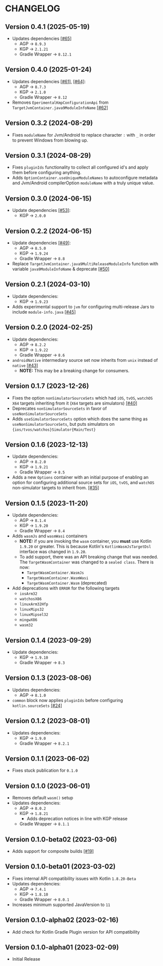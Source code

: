 # CHANGELOG

## Version 0.4.1 (2025-05-19)
 - Updates dependencies [[#65]][65]
     - AGP -> `8.9.3`
     - KGP -> `2.1.21`
     - Gradle Wrapper -> `8.12.1`

## Version 0.4.0 (2025-01-24)
 - Updates dependencies [[#61]][61], [[#64]][64]:
     - AGP -> `8.7.3`
     - KGP -> `2.1.0`
     - Gradle Wrapper -> `8.12`
 - Removes `EperimentalKmpConfigurationApi` from `TargetJvmContainer.java9ModuleInfoName` [[#62]][62]

## Version 0.3.2 (2024-08-29)
 - Fixes `moduleName` for Jvm/Android to replace character `:` with `_`
   in order to prevent Windows from blowing up.

## Version 0.3.1 (2024-08-29)
 - Fixes `pluginIds` functionality to collect all configured id's and
   apply them before configuring anything.
 - Adds `OptionContainer.useUniqueModuleNames` to autoconfigure metadata
   and Jvm/Android compilerOption `moduleName` with a truly unique value.

## Version 0.3.0 (2024-06-15)
 - Update dependencies [[#53]][53]:
     - KGP -> `2.0.0`

## Version 0.2.2 (2024-06-15)
 - Update dependencies [[#49]][49]:
     - AGP -> `8.5.0`
     - KGP -> `1.9.24`
     - Gradle Wrapper -> `8.8`
 - Replace `TargetJvmContainer.java9MultiReleaseModuleInfo` function with
   variable `java9ModuleInfoName` & deprecate [[#50]][50]

## Version 0.2.1 (2024-03-10)
 - Update dependencies:
     - KGP -> `1.9.23`
 - Adds experimental support to `jvm` for configuring
   multi-release Jars to include `module-info.java` [[#45]][45]

## Version 0.2.0 (2024-02-25)
 - Update dependencies:
     - AGP -> `8.2.2`
     - KGP -> `1.9.22`
     - Gradle Wrapper -> `8.6`
 - `androidNative` intermediary source set now inherits from `unix` instead of 
   `native` [[#43]][43]
     - **NOTE:** This may be a breaking change for consumers.

## Version 0.1.7 (2023-12-26)
 - Fixes the option `nonSimulatorSourceSets` which had `iOS`, `tvOS`, `watchOS`
   `X64` targets inheriting from it (`X64` targets are simulators) [[#40]][40]
 - Deprecates `nonSimulatorSourceSets` in favor of `useNonSimulatorSourceSets`
 - Adds `useSimulatorSourceSets` option which does the same thing as 
   `useNonSimulatorSourceSets`, but puts simulators on `{ios/tvos/watchos}Simulator{Main/Test}`

## Version 0.1.6 (2023-12-13)
 - Update dependencies:
     - AGP -> `8.2.0`
     - KGP -> `1.9.21`
     - Gradle Wrapper -> `8.5`
 - Adds a new `Options` container with an initial purpose of enabling an 
   option for configuring additional source sets for `iOS`, `tvOS`, and 
   `watchOS` non-simulator targets to inherit from. [[#35]][35]

## Version 0.1.5 (2023-11-20)
 - Update dependencies:
     - AGP -> `8.1.4`
     - KGP -> `1.9.20`
     - Gradle Wrapper -> `8.4`
 - Adds `wasmJs` and `wasmWasi` containers
     - **NOTE:** if you are invoking the `wasm` container, 
       you **must** use Kotlin `1.9.20` or greater. This is because
       Kotlin's `KotlinWasmJsTargetDsl` interface was changed in `1.9.20`. 
     - To add support, there was an API breaking change
       that was needed. The `TargetWasmContainer` was changed
       to a `sealed class`. There is now:
         - `TargetWasmContainer.WasmJs`
         - `TargetWasmContainer.WasmWasi`
         - `TargetWasmContainer.Wasm` (deprecated)
 - Add deprecations with `ERROR` for the following targets
     - `iosArm32`
     - `watchosX86`
     - `linuxArm32Hfp`
     - `linuxMips32`
     - `linuxMipsel32`
     - `mingwX86`
     - `wasm32`

## Version 0.1.4 (2023-09-29)
 - Update dependencies:
     - KGP -> `1.9.10`
     - Gradle Wrapper -> `8.3`

## Version 0.1.3 (2023-08-06)
 - Updates dependencies:
     - AGP -> `8.1.0`
 - `common` block now applies `pluginIds` before configuring 
   `kotlin.sourceSets` [[#24]][24]

## Version 0.1.2 (2023-08-01)
 - Updates dependencies:
     - KGP -> `1.9.0`
     - Gradle Wrapper -> `8.2.1`

## Version 0.1.1 (2023-06-02)
 - Fixes stuck publication for `0.1.0`

## Version 0.1.0 (2023-06-01)
 - Removes default `wasm()` setup
 - Updates dependencies:
     - AGP -> `8.0.2`
     - KGP -> `1.8.21`
         - Adds deprecation notices in line with KGP release
     - Gradle Wrapper -> `8.1.1`

## Version 0.1.0-beta02 (2023-03-06)
 - Adds support for composite builds [[#19]][19]

## Version 0.1.0-beta01 (2023-03-02)
 - Fixes internal API compatibility issues with Kotlin `1.8.20-Beta`
 - Updates dependencies:
     - AGP -> `7.4.1`
     - KGP -> `1.8.10`
     - Gradle Wrapper -> `8.0.1`
 - Increases minimum supported JavaVersion to `11`

## Version 0.1.0-alpha02 (2023-02-16)
 - Add check for Kotlin Gradle Plugin version for API compatibility

## Version 0.1.0-alpha01 (2023-02-09)
 - Initial Release

[19]: https://github.com/05nelsonm/gradle-kmp-configuration-plugin/pull/19
[24]: https://github.com/05nelsonm/gradle-kmp-configuration-plugin/pull/24
[35]: https://github.com/05nelsonm/gradle-kmp-configuration-plugin/pull/35
[40]: https://github.com/05nelsonm/gradle-kmp-configuration-plugin/pull/40
[43]: https://github.com/05nelsonm/gradle-kmp-configuration-plugin/pull/43
[45]: https://github.com/05nelsonm/gradle-kmp-configuration-plugin/pull/45
[49]: https://github.com/05nelsonm/gradle-kmp-configuration-plugin/pull/49
[50]: https://github.com/05nelsonm/gradle-kmp-configuration-plugin/pull/50
[53]: https://github.com/05nelsonm/gradle-kmp-configuration-plugin/pull/53
[61]: https://github.com/05nelsonm/gradle-kmp-configuration-plugin/pull/61
[62]: https://github.com/05nelsonm/gradle-kmp-configuration-plugin/pull/62
[64]: https://github.com/05nelsonm/gradle-kmp-configuration-plugin/pull/64
[65]: https://github.com/05nelsonm/gradle-kmp-configuration-plugin/pull/65
